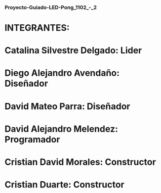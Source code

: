### Proyecto-Guiado-LED-Pong_1102_-_2
# INTEGRANTES:
# Catalina Silvestre Delgado: Lider
# Diego Alejandro Avendaño: Diseñador
# David Mateo Parra: Diseñador
# David Alejandro Melendez: Programador
# Cristian David Morales: Constructor
# Cristian Duarte: Constructor
